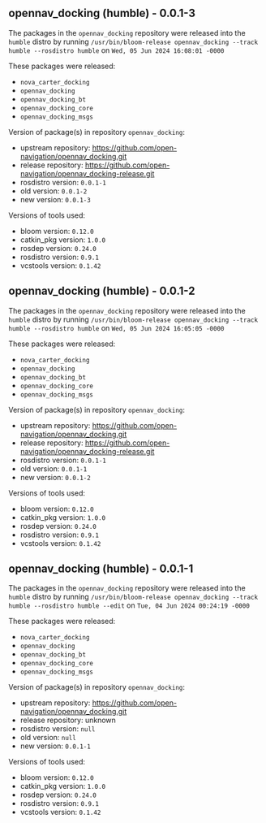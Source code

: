 ## opennav_docking (humble) - 0.0.1-3

The packages in the `opennav_docking` repository were released into the `humble` distro by running `/usr/bin/bloom-release opennav_docking --track humble --rosdistro humble` on `Wed, 05 Jun 2024 16:08:01 -0000`

These packages were released:
- `nova_carter_docking`
- `opennav_docking`
- `opennav_docking_bt`
- `opennav_docking_core`
- `opennav_docking_msgs`

Version of package(s) in repository `opennav_docking`:

- upstream repository: https://github.com/open-navigation/opennav_docking.git
- release repository: https://github.com/open-navigation/opennav_docking-release.git
- rosdistro version: `0.0.1-1`
- old version: `0.0.1-2`
- new version: `0.0.1-3`

Versions of tools used:

- bloom version: `0.12.0`
- catkin_pkg version: `1.0.0`
- rosdep version: `0.24.0`
- rosdistro version: `0.9.1`
- vcstools version: `0.1.42`


## opennav_docking (humble) - 0.0.1-2

The packages in the `opennav_docking` repository were released into the `humble` distro by running `/usr/bin/bloom-release opennav_docking --track humble --rosdistro humble` on `Wed, 05 Jun 2024 16:05:05 -0000`

These packages were released:
- `nova_carter_docking`
- `opennav_docking`
- `opennav_docking_bt`
- `opennav_docking_core`
- `opennav_docking_msgs`

Version of package(s) in repository `opennav_docking`:

- upstream repository: https://github.com/open-navigation/opennav_docking.git
- release repository: https://github.com/open-navigation/opennav_docking-release.git
- rosdistro version: `0.0.1-1`
- old version: `0.0.1-1`
- new version: `0.0.1-2`

Versions of tools used:

- bloom version: `0.12.0`
- catkin_pkg version: `1.0.0`
- rosdep version: `0.24.0`
- rosdistro version: `0.9.1`
- vcstools version: `0.1.42`


## opennav_docking (humble) - 0.0.1-1

The packages in the `opennav_docking` repository were released into the `humble` distro by running `/usr/bin/bloom-release opennav_docking --track humble --rosdistro humble --edit` on `Tue, 04 Jun 2024 00:24:19 -0000`

These packages were released:
- `nova_carter_docking`
- `opennav_docking`
- `opennav_docking_bt`
- `opennav_docking_core`
- `opennav_docking_msgs`

Version of package(s) in repository `opennav_docking`:

- upstream repository: https://github.com/open-navigation/opennav_docking.git
- release repository: unknown
- rosdistro version: `null`
- old version: `null`
- new version: `0.0.1-1`

Versions of tools used:

- bloom version: `0.12.0`
- catkin_pkg version: `1.0.0`
- rosdep version: `0.24.0`
- rosdistro version: `0.9.1`
- vcstools version: `0.1.42`



